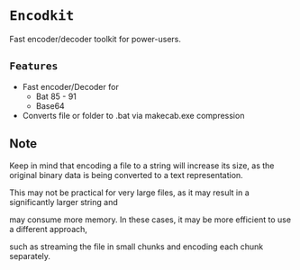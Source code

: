 # **`Encodkit`**

Fast encoder/decoder toolkit for power-users.

## `Features`

- Fast encoder/Decoder for
  - Bat 85 - 91
  - Base64
- Converts file or folder to .bat via makecab.exe compression

## Note

Keep in mind that encoding a file to a string will increase its size, as the original binary data is being converted to a text representation.

This may not be practical for very large files, as it may result in a significantly larger string and

may consume more memory. In these cases, it may be more efficient to use a different approach,

such as streaming the file in small chunks and encoding each chunk separately.

